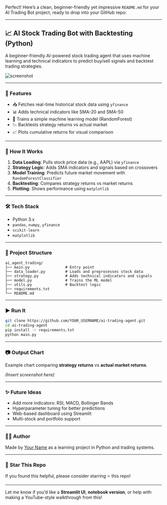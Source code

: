 Perfect! Here’s a clean, beginner-friendly yet impressive `README.md` for your AI Trading Bot project, ready to drop into your GitHub repo:

---

## 📈 AI Stock Trading Bot with Backtesting (Python)

A beginner-friendly AI-powered stock trading agent that uses machine learning and technical indicators to predict buy/sell signals and backtest trading strategies.

![screenshot](https://user-images.githubusercontent.com/yourusername/yourrepo/yourchart.png) <!-- optional image -->

---

### 🚀 Features

* 📥 Fetches real-time historical stock data using `yfinance`
* 📊 Adds technical indicators like SMA-20 and SMA-50
* 🤖 Trains a simple machine learning model (RandomForest)
* 📉 Backtests strategy returns vs actual market
* 📈 Plots cumulative returns for visual comparison

---

### 🧠 How It Works

1. **Data Loading**: Pulls stock price data (e.g., AAPL) via `yfinance`
2. **Strategy Logic**: Adds SMA indicators and signals based on crossovers
3. **Model Training**: Predicts future market movement with `RandomForestClassifier`
4. **Backtesting**: Compares strategy returns vs market returns
5. **Plotting**: Shows performance using `matplotlib`

---

### 🛠️ Tech Stack

* Python 3.x
* `pandas`, `numpy`, `yfinance`
* `scikit-learn`
* `matplotlib`

---

### 📁 Project Structure

```
ai_agent_trading/
├── main.py                # Entry point
├── data_loader.py         # Loads and preprocesses stock data
├── strategy.py            # Adds technical indicators and signals
├── model.py               # Trains the ML model
├── utils.py               # Backtest logic
├── requirements.txt
└── README.md
```

---

### ▶️ Run It

```bash
git clone https://github.com/YOUR_USERNAME/ai-trading-agent.git
cd ai-trading-agent
pip install -r requirements.txt
python main.py
```

---

### 📷 Output Chart

Example chart comparing **strategy returns** vs **actual market returns**.

*(Insert screenshot here)*

---

### ✨ Future Ideas

* Add more indicators: RSI, MACD, Bollinger Bands
* Hyperparameter tuning for better predictions
* Web-based dashboard using Streamlit
* Multi-stock and portfolio support

---

### 🧑‍💻 Author

Made by [Your Name](https://github.com/YOUR_USERNAME) as a learning project in Python and trading systems.

---

### 🌟 Star This Repo

If you found this helpful, please consider starring ⭐ this repo!

---

Let me know if you’d like a **Streamlit UI**, **notebook version**, or help with making a YouTube-style walkthrough from this!


